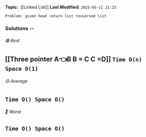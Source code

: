**Topic:**  [[Linked List]]
**Last Modified**:  `2025-05-11 21:23`

`Problem: given head return list revsersed list`

### Solutions -- 

###### 🟢 Best
 [[Three pointer A👈B B = C C =D]]  `Time O(n) Space O(1)` 
----------------------------------------------------------------------------------------------
###### 🟡 Average
 `Time O() Space O()` 
----------------------------------------------------------------------------------------------
###### 🔴 Worst
 `Time O() Space O()` 
----------------------------------------------------------------------------------------------
